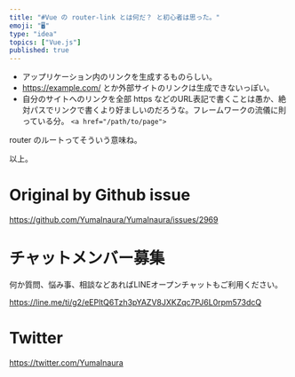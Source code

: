 ```yaml
---
title: "#Vue の router-link とは何だ？ と初心者は思った。"
emoji: "🖥"
type: "idea"
topics: ["Vue.js"]
published: true
---
```


- アップリケーション内のリンクを生成するものらしい。
- https://example.com/ とか外部サイトのリンクは生成できないっぽい。
- 自分のサイトへのリンクを全部 https などのURL表記で書くことは愚か、絶対パスでリンクで書くより好ましいのだろうな。フレームワークの流儀に則っている分。 `<a href="/path/to/page">` 

router のルートってそういう意味ね。

以上。

# Original by Github issue

https://github.com/YumaInaura/YumaInaura/issues/2969








<!-- Update From Qiita API -->

# チャットメンバー募集


何か質問、悩み事、相談などあればLINEオープンチャットもご利用ください。

https://line.me/ti/g2/eEPltQ6Tzh3pYAZV8JXKZqc7PJ6L0rpm573dcQ





# Twitter


https://twitter.com/YumaInaura


<!-- Update From Qiita API -->


